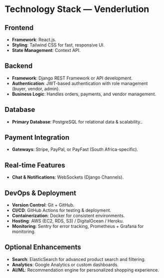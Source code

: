 # Technology Stack — Venderlution

## Frontend
- **Framework**: React.js.
- **Styling**: Tailwind CSS for fast, responsive UI.
- **State Management**: Context API.

## Backend
- **Framework**: Django REST Framework or API development.
- **Authentication**: JWT-based authentication with role management (buyer, vendor, admin).
- **Business Logic**: Handles orders, payments, and vendor management.

## Database
- **Primary Database**: PostgreSQL for relational data & scalability..

## Payment Integration
- **Gateways**: Stripe, PayPal, or PayFast (South Africa-specific).

## Real-time Features
- **Chat & Notifications**: WebSockets (Django Channels).

## DevOps & Deployment
- **Version Control**: Git + GitHub.
- **CI/CD**: GitHub Actions for testing & deployment.
- **Containerization**: Docker for consistent environments.
- **Hosting**: AWS (EC2, RDS, S3) / DigitalOcean / Heroku.
- **Monitoring**: Sentry for error tracking, Prometheus + Grafana for monitoring.

## Optional Enhancements
- **Search**: ElasticSearch for advanced product search and filtering.
- **Analytics**: Google Analytics or custom dashboards.
- **AI/ML**: Recommendation engine for personalized shopping experience.
